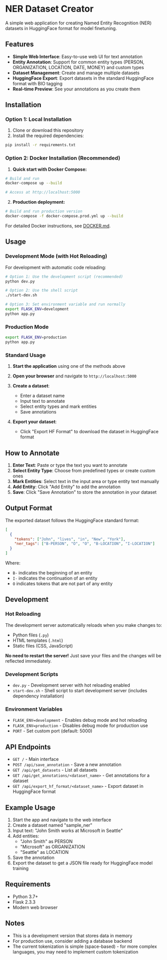 # NER Dataset Creator

A simple web application for creating Named Entity Recognition (NER) datasets in HuggingFace format for model finetuning.

## Features

- **Simple Web Interface**: Easy-to-use web UI for text annotation
- **Entity Annotation**: Support for common entity types (PERSON, ORGANIZATION, LOCATION, DATE, MONEY) and custom types
- **Dataset Management**: Create and manage multiple datasets
- **HuggingFace Export**: Export datasets in the standard HuggingFace format with BIO tagging
- **Real-time Preview**: See your annotations as you create them

## Installation

### Option 1: Local Installation

1. Clone or download this repository
2. Install the required dependencies:

```bash
pip install -r requirements.txt
```

### Option 2: Docker Installation (Recommended)

1. **Quick start with Docker Compose:**
```bash
# Build and run
docker-compose up --build

# Access at http://localhost:5000
```

2. **Production deployment:**
```bash
# Build and run production version
docker-compose -f docker-compose.prod.yml up --build
```

For detailed Docker instructions, see [DOCKER.md](DOCKER.md).

## Usage

### Development Mode (with Hot Reloading)

For development with automatic code reloading:

```bash
# Option 1: Use the development script (recommended)
python dev.py

# Option 2: Use the shell script
./start-dev.sh

# Option 3: Set environment variable and run normally
export FLASK_ENV=development
python app.py
```

### Production Mode

```bash
export FLASK_ENV=production
python app.py
```

### Standard Usage

1. **Start the application** using one of the methods above
2. **Open your browser** and navigate to `http://localhost:5000`

3. **Create a dataset**:
   - Enter a dataset name
   - Input text to annotate
   - Select entity types and mark entities
   - Save annotations

4. **Export your dataset**:
   - Click "Export HF Format" to download the dataset in HuggingFace format

## How to Annotate

1. **Enter Text**: Paste or type the text you want to annotate
2. **Select Entity Type**: Choose from predefined types or create custom ones
3. **Mark Entities**: Select text in the input area or type entity text manually
4. **Add Entity**: Click "Add Entity" to add the annotation
5. **Save**: Click "Save Annotation" to store the annotation in your dataset

## Output Format

The exported dataset follows the HuggingFace standard format:

```json
[
  {
    "tokens": ["John", "lives", "in", "New", "York"],
    "ner_tags": ["B-PERSON", "O", "O", "B-LOCATION", "I-LOCATION"]
  }
]
```

Where:
- `B-` indicates the beginning of an entity
- `I-` indicates the continuation of an entity
- `O` indicates tokens that are not part of any entity

## Development

### Hot Reloading

The development server automatically reloads when you make changes to:
- Python files (`.py`)
- HTML templates (`.html`)
- Static files (CSS, JavaScript)

**No need to restart the server!** Just save your files and the changes will be reflected immediately.

### Development Scripts

- `dev.py` - Development server with hot reloading enabled
- `start-dev.sh` - Shell script to start development server (includes dependency installation)

### Environment Variables

- `FLASK_ENV=development` - Enables debug mode and hot reloading
- `FLASK_ENV=production` - Disables debug mode for production use
- `PORT` - Set custom port (default: 5000)



## API Endpoints

- `GET /` - Main interface
- `POST /api/save_annotation` - Save a new annotation
- `GET /api/get_datasets` - List all datasets
- `GET /api/get_annotations/<dataset_name>` - Get annotations for a dataset
- `GET /api/export_hf_format/<dataset_name>` - Export dataset in HuggingFace format

## Example Usage

1. Start the app and navigate to the web interface
2. Create a dataset named "sample_ner"
3. Input text: "John Smith works at Microsoft in Seattle"
4. Add entities:
   - "John Smith" as PERSON
   - "Microsoft" as ORGANIZATION
   - "Seattle" as LOCATION
5. Save the annotation
6. Export the dataset to get a JSON file ready for HuggingFace model training

## Requirements

- Python 3.7+
- Flask 2.3.3
- Modern web browser

## Notes

- This is a development version that stores data in memory
- For production use, consider adding a database backend
- The current tokenization is simple (space-based) - for more complex languages, you may need to implement custom tokenization
